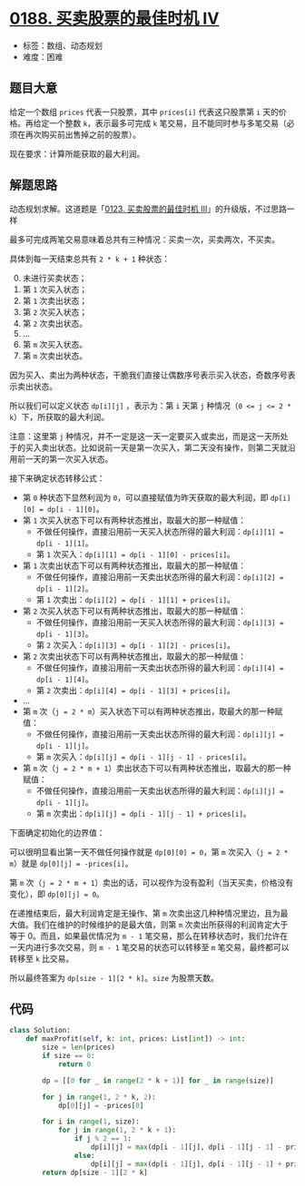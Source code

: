 # [0188. 买卖股票的最佳时机 IV](https://leetcode-cn.com/problems/best-time-to-buy-and-sell-stock-iv/)

- 标签：数组、动态规划
- 难度：困难

## 题目大意

给定一个数组 `prices` 代表一只股票，其中 `prices[i]` 代表这只股票第 `i` 天的价格。再给定一个整数 `k`，表示最多可完成 `k` 笔交易，且不能同时参与多笔交易（必须在再次购买前出售掉之前的股票）。

现在要求：计算所能获取的最大利润。

## 解题思路

动态规划求解。这道题是「[0123. 买卖股票的最佳时机 III](https://leetcode-cn.com/problems/best-time-to-buy-and-sell-stock-iii/)」的升级版，不过思路一样

最多可完成两笔交易意味着总共有三种情况：买卖一次，买卖两次，不买卖。

具体到每一天结束总共有 `2 * k + 1` 种状态：

0. 未进行买卖状态；
1. 第 `1` 次买入状态；
2. 第 `1` 次卖出状态；
3. 第 `2` 次买入状态；
4. 第 `2` 次卖出状态。
5. ...
6. 第 `m` 次买入状态。
7. 第 `m` 次卖出状态。

因为买入、卖出为两种状态，干脆我们直接让偶数序号表示买入状态，奇数序号表示卖出状态。

所以我们可以定义状态 `dp[i][j]` ，表示为：第 `i` 天第 `j` 种情况（`0 <= j <= 2 * k`）下，所获取的最大利润。

注意：这里第 `j` 种情况，并不一定是这一天一定要买入或卖出，而是这一天所处于的买入卖出状态。比如说前一天是第一次买入，第二天没有操作，则第二天就沿用前一天的第一次买入状态。

接下来确定状态转移公式：

- 第 `0` 种状态下显然利润为 `0`，可以直接赋值为昨天获取的最大利润，即 `dp[i][0] = dp[i - 1][0]`。
- 第 `1` 次买入状态下可以有两种状态推出，取最大的那一种赋值：
  - 不做任何操作，直接沿用前一天买入状态所得的最大利润：`dp[i][1] = dp[i - 1][1]`。
  - 第 `1` 次买入：`dp[i][1] = dp[i - 1][0] - prices[i]`。
- 第 `1` 次卖出状态下可以有两种状态推出，取最大的那一种赋值：
  - 不做任何操作，直接沿用前一天卖出状态所得的最大利润：`dp[i][2] = dp[i - 1][2]`。
  - 第 `1` 次卖出：`dp[i][2] = dp[i - 1][1] + prices[i]`。
- 第 `2` 次买入状态下可以有两种状态推出，取最大的那一种赋值：
  - 不做任何操作，直接沿用前一天买入状态所得的最大利润：`dp[i][3] = dp[i - 1][3]`。
  - 第 `2` 次买入：`dp[i][3] = dp[i - 1][2] - prices[i]`。
- 第 `2` 次卖出状态下可以有两种状态推出，取最大的那一种赋值：
  - 不做任何操作，直接沿用前一天卖出状态所得的最大利润：`dp[i][4] = dp[i - 1][4]`。
  - 第 `2` 次卖出：`dp[i][4] = dp[i - 1][3] + prices[i]`。
- ...
- 第 `m` 次（`j = 2 * m`）买入状态下可以有两种状态推出，取最大的那一种赋值：
  - 不做任何操作，直接沿用前一天卖出状态所得的最大利润：`dp[i][j] = dp[i - 1][j]`。
  - 第 `m` 次买入：`dp[i][j] = dp[i - 1][j - 1] - prices[i]`。
- 第 `m` 次（`j = 2 * m + 1`）卖出状态下可以有两种状态推出，取最大的那一种赋值：
  - 不做任何操作，直接沿用前一天卖出状态所得的最大利润：`dp[i][j] = dp[i - 1][j]`。
  - 第 `m` 次卖出：`dp[i][j] = dp[i - 1][j - 1] + prices[i]`。

下面确定初始化的边界值：

可以很明显看出第一天不做任何操作就是 `dp[0][0] = 0`，第 `m` 次买入（`j = 2 * m`）就是 `dp[0][j] = -prices[i]`。

第 `m` 次（`j = 2 * m + 1`）卖出的话，可以视作为没有盈利（当天买卖，价格没有变化），即 `dp[0][j] = 0`。

在递推结束后，最大利润肯定是无操作、第 `m` 次卖出这几种种情况里边，且为最大值。我们在维护的时候维护的是最大值，则第 `m` 次卖出所获得的利润肯定大于等于 0。而且，如果最优情况为 `m - 1` 笔交易，那么在转移状态时，我们允许在一天内进行多次交易，则 `m - 1` 笔交易的状态可以转移至  `m` 笔交易，最终都可以转移至 `k` 比交易。

所以最终答案为 `dp[size - 1][2 * k]`。`size` 为股票天数。

## 代码

```Python
class Solution:
    def maxProfit(self, k: int, prices: List[int]) -> int:
        size = len(prices)
        if size == 0:
            return 0

        dp = [[0 for _ in range(2 * k + 1)] for _ in range(size)]

        for j in range(1, 2 * k, 2):
            dp[0][j] = -prices[0]

        for i in range(1, size):
            for j in range(1, 2 * k + 1):
                if j % 2 == 1:
                    dp[i][j] = max(dp[i - 1][j], dp[i - 1][j - 1] - prices[i])
                else:
                    dp[i][j] = max(dp[i - 1][j], dp[i - 1][j - 1] + prices[i])
        return dp[size - 1][2 * k]
```

